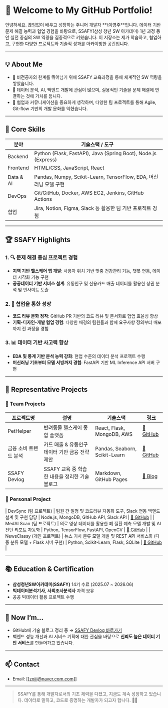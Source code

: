 # 👋 Welcome to My GitHub Portfolio!

안녕하세요. 끊임없이 배우고 성장하는 주니어 개발자 \*\*\이영주\*\*입니다.
데이터 기반 문제 해결 능력과 협업 경험을 바탕으로, SSAFY(삼성 청년 SW 아카데미) 1년 과정 동안 실전 중심의 SW 역량을 집중적으로 키웠습니다.
이 저장소는 제가 학습하고, 협업하고, 구현한 다양한 프로젝트와 기술적 성과를 아카이빙한 공간입니다.

---

## 💡 About Me

* 📍 비전공자의 한계를 뛰어넘기 위해 SSAFY 교육과정을 통해 체계적인 SW 역량을 쌓았습니다.
* 🧠 데이터 분석, AI, 백엔드 개발에 관심이 많으며, 실용적인 기술을 문제 해결에 연결하는 것에 가치를 둡니다.
* 🤝 협업과 커뮤니케이션을 중요하게 생각하며, 다양한 팀 프로젝트를 통해 Agile, Git-flow 기반의 개발 문화를 익혔습니다.

---

## 📌 Core Skills

| 분야        | 기술스택 / 도구                                                      |
| --------- | -------------------------------------------------------------- |
| Backend   | Python (Flask, FastAPI), Java (Spring Boot), Node.js (Express) |
| Frontend  | HTML/CSS, JavaScript, React                                    |
| Data & AI | Pandas, Numpy, Scikit-Learn, TensorFlow, EDA, 머신러닝 모델 구현       |
| DevOps    | Git/GitHub, Docker, AWS EC2, Jenkins, GitHub Actions           |
| 협업        | Jira, Notion, Figma, Slack 등 활용한 팀 기반 프로젝트 경험                  |

---

## 🏆 SSAFY Highlights

### 1. 🔍 문제 해결 중심 프로젝트 경험

* **지역 기반 헬스케어 앱 개발**: 사용자 위치 기반 맞춤 건강관리 기능, 챗봇 연동, 데이터 시각화 기능 구현
* **공공데이터 기반 서비스 설계**: 유동인구 및 신용카드 매출 데이터를 활용한 상권 분석 및 인사이트 도출

### 2. 💬 협업을 통한 성장

* **코드 리뷰 문화 정착**: GitHub PR 기반의 코드 리뷰 및 문서화로 협업 효율성 향상
* **기획-디자인-개발 협업 경험**: 다양한 배경의 팀원들과 함께 요구사항 정의부터 배포까지 전 과정을 경험

### 3. 📊 데이터 기반 사고력 향상

* **EDA 및 통계 기반 분석 능력 강화**: 현업 수준의 데이터 분석 프로젝트 수행
* **머신러닝 기초부터 모델 서빙까지 경험**: FastAPI 기반 ML Inference API 서버 구현

---

## 🧪 Representative Projects

### 👥 Team Projects

| 프로젝트명        | 설명                            | 기술스택                          | 링크             |
| ------------ | ----------------------------- | ----------------------------- | -------------- |
| PetHelper    | 반려동물 헬스케어 종합 플랫폼              | React, Flask, MongoDB, AWS    | [🔗 GitHub](#) |
| 금융 소비 트렌드 분석 | 카드 매출 & 유동인구 데이터 기반 금융 전략 제안  | Pandas, Seaborn, Scikit-Learn | [🔗 GitHub](#) |
| SSAFY Devlog | SSAFY 교육 중 학습한 내용을 정리한 기술 블로그 | Markdown, GitHub Pages        | [🔗 Blog](#)   |

### 👤 Personal Project

\| DevSync (팀 프로젝트) | 팀원 간 일정 및 코드리뷰 자동화 도구, Slack 연동 백엔드 설계 및 구현 담당 | Node.js, MongoDB, GitHub API, Slack API | [🔗 GitHub](#) |
\| MedAI Scan (팀 프로젝트) | 의료 영상 데이터를 활용한 폐 질환 예측 모델 개발 및 AI 진단 리포트 자동화 | Python, TensorFlow, FastAPI, OpenCV | [🔗 GitHub](#) |
\| NewsClassy (개인 프로젝트) | 뉴스 기사 분류 모델 개발 및 REST API 서비스화 (다중 분류 모델 + Flask 서버 구현) | Python, Scikit-Learn, Flask, SQLite | [🔗 GitHub](#) |

---

## 📚 Education & Certification

* **삼성청년SW아카데미(SSAFY)** 14기 수료 (2025.07 \~ 2026.06)
* **빅데이터분석기사**, **사회조사분석사** 자격 보유
* 공공 빅데이터 활용 프로젝트 수행

---

## 🌱 Now I’m...

* GitHub에 기술 블로그 정리 중 → [SSAFY Devlog 바로가기](#)
* 백엔드 성능 개선과 AI 서비스 기획에 대한 관심을 바탕으로 **신뢰도 높은 데이터 기반 서비스**를 만들어가고 있습니다.

---

## 📫 Contact

* Email: \[[zojjj@naver.com.com]]

---

> SSAFY를 통해 개발자로서의 기초 체력을 다졌고, 지금도 계속 성장하고 있습니다.
> 데이터로 말하고, 코드로 증명하는 개발자가 되고자 합니다. 👨‍💻
